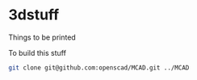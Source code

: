 # 3dstuff
Things to be printed

To build this stuff
```bash
git clone git@github.com:openscad/MCAD.git ../MCAD
```
